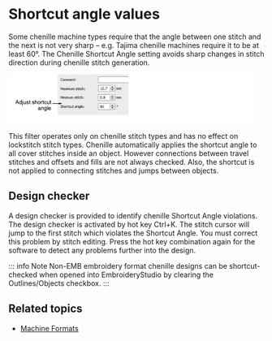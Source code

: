 # Shortcut angle values

Some chenille machine types require that the angle between one stitch and the next is not very sharp – e.g. Tajima chenille machines require it to be at least 60°. The Chenille Shortcut Angle setting avoids sharp changes in stitch direction during chenille stitch generation.

![chenille_output00028.png](assets/chenille_output00028.png)

This filter operates only on chenille stitch types and has no effect on lockstitch stitch types. Chenille automatically applies the shortcut angle to all cover stitches inside an object. However connections between travel stitches and offsets and fills are not always checked. Also, the shortcut is not applied to connecting stitches and jumps between objects.

## Design checker

A design checker is provided to identify chenille Shortcut Angle violations. The design checker is activated by hot key Ctrl+K. The stitch cursor will jump to the first stitch which violates the Shortcut Angle. You must correct this problem by stitch editing. Press the hot key combination again for the software to detect any problems further into the design.

::: info Note
Non-EMB embroidery format chenille designs can be shortcut-checked when opened into EmbroideryStudio by clearing the Outlines/Objects checkbox.
:::

## Related topics

- [Machine Formats](../../Setup/machines/Machine_Formats)
